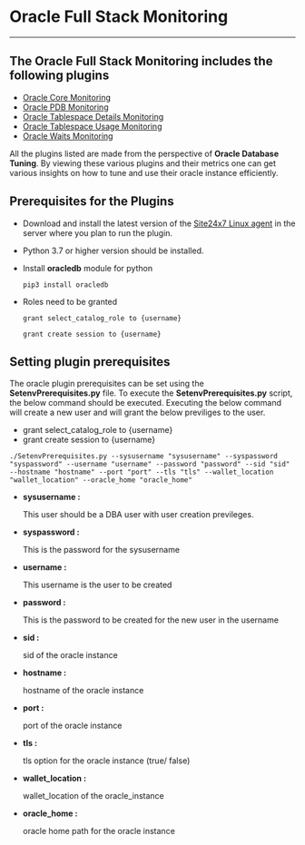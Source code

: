 
# Oracle Full Stack Monitoring
___

## The Oracle Full Stack Monitoring includes the following plugins

- [Oracle Core Monitoring](https://github.com/site24x7/plugins/tree/master/OracleFullStackMonitoring/OracleCore)
- [Oracle PDB Monitoring](https://github.com/site24x7/plugins/tree/master/OracleFullStackMonitoring/OraclePDB)
- [Oracle Tablespace Details Monitoring](https://github.com/site24x7/plugins/tree/master/OracleFullStackMonitoring/OracleTablespaceDetails)
- [Oracle Tablespace Usage Monitoring](https://github.com/site24x7/plugins/tree/master/OracleFullStackMonitoring/OracleTablespaceUsage)
- [Oracle Waits Monitoring](https://github.com/site24x7/plugins/tree/master/OracleFullStackMonitoring/OracleWaits)

All the plugins listed are made from the perspective of **Oracle Database Tuning**. By viewing these various plugins and their metrics one can get various insights on how to tune and use their oracle instance efficiently.


## Prerequisites for the Plugins

- Download and install the latest version of the [Site24x7 Linux agent](https://www.site24x7.com/app/client#/admin/inventory/add-monitor) in the server where you plan to run the plugin.
- Python 3.7 or higher version should be installed.
- Install **oracledb** module for python
	```
	pip3 install oracledb
	```

- Roles need to be granted

	```
	grant select_catalog_role to {username}
	```
	```
	grant create session to {username}
	```


## Setting plugin prerequisites 
The oracle plugin prerequisites can be set using the **SetenvPrerequisites.py** file. To execute the **SetenvPrerequisites.py** script, the below command should be executed. Executing the below command will create a new user and will grant the below previliges to the user.

- grant select_catalog_role to {username}
- grant create session to {username}

```
./SetenvPrerequisites.py --sysusername "sysusername" --syspassword "syspassword" --username "username" --password "password" --sid "sid"  --hostname "hostname" --port "port" --tls "tls" --wallet_location "wallet_location" --oracle_home "oracle_home"

```
- **sysusername :**
  
  This user should be a DBA user with user creation previleges.

- **syspassword :**
  
  This is the password for the sysusername

- **username :**
  
  This username is the user to be created

- **password :**
  
  This is the password to be created for the new user in the username

- **sid :**
  
  sid of the oracle instance

- **hostname :**
  
  hostname of the oracle instance

- **port :**
  
  port of the oracle instance

- **tls :**

  tls option for the oracle instance (true/ false)

- **wallet_location :**
  
  wallet_location of the oracle_instance

- **oracle_home :**
  
  oracle home path for the oracle instance


  
  



